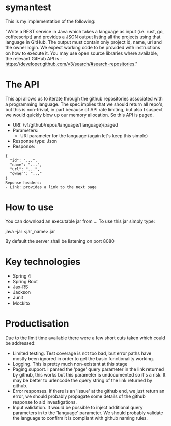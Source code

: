 # symantest

This is my implementation of the following:

"Write a REST service in Java which takes a language as input (i.e. rust, go, 
coffeescript) and provides a JSON output listing all the projects using that 
language in GitHub.  The output must contain only project id, name, url and 
the owner login.  We expect working code to be provided with instructions on 
how to execute it. You may use open source libraries where available, the 
relevant GitHub API is : 
https://developer.github.com/v3/search/#search-repositories."

# The API
This api allows us to iterate through the github repositories associated with a 
programming language. The spec implies that we should return all repo's, but this is non-trivial, 
in part because of API rate limiting, but also I suspect we would quickly blow
up our memory allocation. So this API is paged.

- URI: /v1/github/repos/language/{language}/paged
- Parameters:
  - URI parameter for the language (again let's keep this simple)
- Response type: Json
- Response:
```
{
  "id": "...",
  "name": "...",
  "url": "...",
  "owner": "..."
}
Reponse headers:
- Link: provides a link to the next page
```
# How to use

You can download an executable jar from ... To use this jar simply type:

java -jar <jar_name>.jar

By default the server shall be listening on port 8080

# Key technologies
- Spring 4
- Spring Boot
- Jax-RS
- Jackson
- Junit
- Mockito

# Productisation
Due to the limit time available there were a few short cuts taken which could be addressed:
- Limited testing. Test coverage is not too bad, but error paths have mostly been ignored in order to get the
basic functionality working.
- Logging. This is pretty much non-existant at this stage
- Paging support. I parsed the 'page' query parameter in the link returned by github, this works but this
parameter is undocumented so it's a risk. It may be better to urlencode the query string of the link returned
by github.
- Error responses. If there is an 'issue' at the github end, we just return an error, we should probably
propagate some details of the github response to aid investigations.
- Input validation. It would be possible to inject additional query parameters in to the 'language' parameter. We should
probably validate the language to confirm it is compliant with github naming rules.